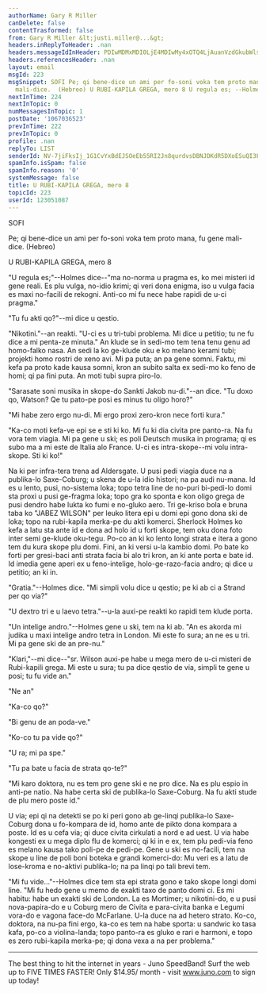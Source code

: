 ```yaml
---
authorName: Gary R Miller
canDelete: false
contentTrasformed: false
from: Gary R Miller &lt;justi.miller@...&gt;
headers.inReplyToHeader: .nan
headers.messageIdInHeader: PDIwMDMxMDI0LjE4MDIwMy4xOTQ4LjAuanVzdGkubWlsbGVyQGp1bm8uY29tPg==
headers.referencesHeader: .nan
layout: email
msgId: 223
msgSnippet: SOFI Pe; qi bene-dice un ami per fo-soni voka tem proto mana, fu gene
  mali-dice.  (Hebreo) U RUBI-KAPILA GREGA, mero 8 U regula es; --Holmes dice-- ma
nextInTime: 224
nextInTopic: 0
numMessagesInTopic: 1
postDate: '1067036523'
prevInTime: 222
prevInTopic: 0
profile: .nan
replyTo: LIST
senderId: NV-7jiFksIj_1G1CvYxBdEJSOeEb55RI2Jn8qurdvsDBNJDKdR5DXoESuQI3FIdjBp3wWo259g6VkZgfdH_scfRk16BO_btwKv5uYQ
spamInfo.isSpam: false
spamInfo.reason: '0'
systemMessage: false
title: U RUBI-KAPILA GREGA, mero 8
topicId: 223
userId: 123051087
---
```


SOFI

Pe; qi bene-dice un ami per fo-soni voka tem proto mana, fu gene
mali-dice.  (Hebreo)



U RUBI-KAPILA GREGA, mero 8

"U regula es;"--Holmes dice--"ma no-norma u pragma es, ko mei misteri id
gene reali.  Es plu vulga, no-idio krimi; qi veri dona enigma, iso u
vulga facia es maxi no-facili de rekogni.  Anti-co mi fu nece habe rapidi
de u-ci pragma."

"Tu fu akti qo?"--mi dice u qestio.

"Nikotini."--an reakti.  "U-ci es u tri-tubi problema.  Mi dice u
petitio; tu ne fu dice a mi penta-ze minuta."  An klude se in sedi-mo tem
tena tenu genu ad homo-falko nasa.  An sedi la ko ge-klude oku e ko
melano kerami tubi; projekti homo rostri de xeno avi.  Mi pa puta; an pa
gene somni.  Faktu, mi kefa pa proto kade kausa somni, kron an subito
salta ex sedi-mo ko feno de homi; qi pa fini puta.  An moti tubi supra
piro-lo.

"Sarasate soni musika in skope-do Sankti Jakob nu-di."--an dice.  "Tu
doxo qo, Watson?  Qe tu pato-pe posi es minus tu oligo horo?"

"Mi habe zero ergo nu-di.  Mi ergo proxi zero-kron nece forti kura."

"Ka-co moti kefa-ve epi se e sti ki ko.  Mi fu ki dia civita pre
panto-ra.  Na fu vora tem viagia.  Mi pa gene u ski; es poli Deutsch
musika in programa; qi es subo ma a mi este de Italia alo France.  U-ci
es intra-skope--mi volu intra-skope.  Sti ki ko!"

Na ki per infra-tera trena ad Aldersgate.  U pusi pedi viagia duce na a
publika-lo Saxe-Coburg; u skena de u-la idio histori; na pa audi nu-mana.
 Id es u lento, pusi, no-sistema loka; topo tetra line de no-puri
bi-pedi-lo domi sta proxi u pusi ge-fragma loka; topo gra ko sponta e kon
oligo grega de pusi dendro habe lukta ko fumi e no-gluko aero.  Tri
ge-kriso bola e bruna taba ko "JABEZ WILSON" per leuko litera epi u domi
epi gono dona ski de loka; topo na rubi-kapila merka-pe du akti komerci. 
Sherlock Holmes ko kefa a latu sta ante id e dona ad holo id u forti
skope, tem oku dona foto inter semi ge-klude oku-tegu.  Po-co an ki ko
lento longi strata e itera a gono tem du kura skope plu domi.  Fini, an
ki versi u-la kambio domi.  Po bate ko forti per gresi-baci anti strata
facia bi alo tri kron, an ki ante porta e bate id.  Id imedia gene aperi
ex u feno-intelige, holo-ge-razo-facia andro; qi dice u petitio; an ki
in.

"Gratia."--Holmes dice.  "Mi simpli volu dice u qestio; pe ki ab ci a
Strand per qo via?"

"U dextro tri e u laevo tetra."--u-la auxi-pe reakti ko rapidi tem klude
porta.

"Un intelige andro."--Holmes gene u ski, tem na ki ab.  "An es akorda mi
judika u maxi intelige andro tetra in London.  Mi este fo sura; an ne es
u tri.  Mi pa gene ski de an pre-nu."

"Klari,"--mi dice--"sr. Wilson auxi-pe habe u mega mero de u-ci misteri
de Rubi-kapili grega.  Mi este u sura; tu pa dice qestio de via, simpli
te gene u posi; tu fu vide an."

"Ne an"

"Ka-co qo?"

"Bi genu de an poda-ve."

"Ko-co tu pa vide qo?"

"U ra; mi pa spe."

"Tu pa bate u facia de strata qo-te?"

"Mi karo doktora, nu es tem pro gene ski e ne pro dice.  Na es plu espio
in anti-pe natio.  Na habe certa ski de publika-lo Saxe-Coburg.  Na fu
akti stude de plu mero poste id."

U via; epi qi na detekti se po ki peri gono ab ge-linqi publika-lo
Saxe-Coburg dona u fo-kompara de id, homo ante de pikto dona kompara a
poste.  Id es u cefa via; qi duce civita cirkulati a nord e ad uest.  U
via habe kongesti ex u mega diplo flu de komerci; qi ki in e ex, tem plu
pedi-via feno es melano kausa tako poli-pe de pedi-pe.  Gene u ski es
no-facili, tem na skope u line de poli boni boteka e grandi komerci-do:
Mu veri es a latu de lose-kroma e no-aktivi publika-lo; na pa linqi po
tali brevi tem.

"Mi fu vide..."--Holmes dice tem sta epi strata gono e tako skope longi
domi line.  "Mi fu hedo gene u memo de exakti taxo de panto domi ci.  Es
mi habitu: habe un exakti ski de London.  La es Mortimer; u nikotini-do,
e u pusi nova-papira-do e u Coburg mero de Civita e para-civita banka e
Legumi vora-do e vagona face-do McFarlane.  U-la duce na ad hetero
strato.  Ko-co, doktora, na nu-pa fini ergo, ka-co es tem na habe sporta:
u sandwic ko tasa kafa, po-co a violina-landa; topo panto-ra es gluko e
rari e harmoni, e topo es zero rubi-kapila merka-pe; qi dona vexa a na
per problema."

________________________________________________________________
The best thing to hit the internet in years - Juno SpeedBand!
Surf the web up to FIVE TIMES FASTER!
Only $14.95/ month - visit www.juno.com to sign up today!


